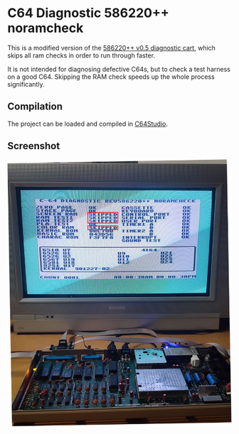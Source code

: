 # C64 Diagnostic 586220++ noramcheck

This is a modified version of the [586220++ v0.5 diagnostic cart](http://blog.worldofjani.com/?p=1981), which skips all ram checks in order to run through faster.

It is not intended for diagnosing  defective C64s, but to check a test harness on a good C64. Skipping the RAM check speeds up the whole process significantly.

## Compilation 

The project can be loaded and compiled in [C64Studio](https://www.georg-rottensteiner.de/).

## Screenshot

![Screenhot](img/screenshot.jpg)
